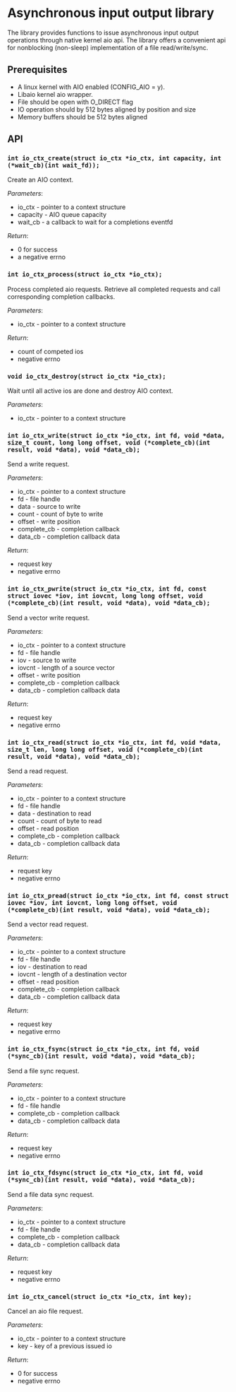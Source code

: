 # Asynchronous input output library

The library provides functions to issue asynchronous input output
operations through native kernel aio api. The library offers a convenient api
for nonblocking (non-sleep) implementation of a file read/write/sync.

## Prerequisites
 * A linux kernel with AIO enabled (CONFIG_AIO = y).
 * Libaio kernel aio wrapper.
 * File should be open with O_DIRECT flag
 * IO operation should by 512 bytes aligned by position and size
 * Memory buffers should be 512 bytes aligned

## API

### `int io_ctx_create(struct io_ctx *io_ctx, int capacity, int (*wait_cb)(int wait_fd));`

Create an AIO context.

*Parameters*:

 - io_ctx - pointer to a context structure
 - capacity - AIO queue capacity
 - wait_cb - a callback to wait for a completions eventfd

*Return*:

 - 0 for success
 - a negative errno

### `int io_ctx_process(struct io_ctx *io_ctx);`

Process completed aio requests. Retrieve all completed requests and call corresponding completion callbacks.

*Parameters*:

 - io_ctx - pointer to a context structure

*Return*:

 - count of competed ios
 - negative errno

### `void io_ctx_destroy(struct io_ctx *io_ctx);`

Wait until all active ios are done and destroy AIO context.

*Parameters*:

 - io_ctx - pointer to a context structure

### `int io_ctx_write(struct io_ctx *io_ctx, int fd, void *data, size_t count, long long offset, void (*complete_cb)(int result, void *data), void *data_cb);`

Send a write request.

*Parameters*:

 - io_ctx - pointer to a context structure
 - fd - file handle
 - data - source to write
 - count - count of byte to write
 - offset - write position
 - complete_cb - completion callback
 - data_cb - completion callback data

*Return*:

 - request key
 - negative errno

### `int io_ctx_pwrite(struct io_ctx *io_ctx, int fd, const struct iovec *iov, int iovcnt, long long offset, void (*complete_cb)(int result, void *data), void *data_cb);`

Send a vector write request.

*Parameters*:

 - io_ctx - pointer to a context structure
 - fd - file handle
 - iov - source to write
 - iovcnt - length of a source vector
 - offset - write position
 - complete_cb - completion callback
 - data_cb - completion callback data

*Return*:

 - request key
 - negative errno

### `int io_ctx_read(struct io_ctx *io_ctx, int fd, void *data, size_t len, long long offset, void (*complete_cb)(int result, void *data), void *data_cb);`

Send a read request.

*Parameters*:

- io_ctx - pointer to a context structure
 - fd - file handle
 - data - destination to read
 - count - count of byte to read
 - offset - read position
 - complete_cb - completion callback
 - data_cb - completion callback data

*Return*:

 - request key
 - negative errno

### `int io_ctx_pread(struct io_ctx *io_ctx, int fd, const struct iovec *iov, int iovcnt, long long offset, void (*complete_cb)(int result, void *data), void *data_cb);`

Send a vector read request.

*Parameters*:

 - io_ctx - pointer to a context structure
 - fd - file handle
 - iov - destination to read
 - iovcnt - length of a destination vector
 - offset - read position
 - complete_cb - completion callback
 - data_cb - completion callback data

*Return*:

 - request key
 - negative errno

### `int io_ctx_fsync(struct io_ctx *io_ctx, int fd, void (*sync_cb)(int result, void *data), void *data_cb);`

Send a file sync request.

*Parameters*:

 - io_ctx - pointer to a context structure
 - fd - file handle
 - complete_cb - completion callback
 - data_cb - completion callback data

*Return*:

 - request key
 - negative errno

### `int io_ctx_fdsync(struct io_ctx *io_ctx, int fd, void (*sync_cb)(int result, void *data), void *data_cb);`

 Send a file data sync request.

*Parameters*:

 - io_ctx - pointer to a context structure
 - fd - file handle
 - complete_cb - completion callback
 - data_cb - completion callback data

*Return*:

 - request key
 - negative errno

### `int io_ctx_cancel(struct io_ctx *io_ctx, int key);`

Cancel an aio file request.

*Parameters*:

 - io_ctx - pointer to a context structure
 - key - key of a previous issued io

*Return*:
 - 0 for success
 - negative errno
